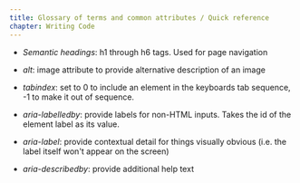 ```yaml
---
title: Glossary of terms and common attributes / Quick reference
chapter: Writing Code
---
```


+   _Semantic headings_: h1 through h6 tags. Used for page navigation

+   _alt_: image attribute to provide alternative description of an image

+   _tabindex_: set to 0 to include an element in the keyboards tab sequence, -1 to make it out of sequence. 

+   _aria-labelledby_: provide labels for non-HTML inputs. Takes the id of the element label as its value.

+   _aria-label_: provide contextual detail for things visually obvious (i.e. the label itself won't appear on the screen)

+   _aria-describedby_: provide additional help text

